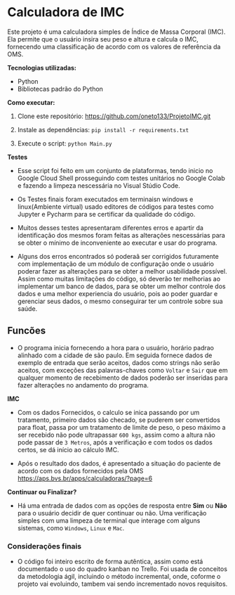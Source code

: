 # Calculadora de IMC

Este projeto é uma calculadora simples de Índice de Massa Corporal (IMC). Ela permite que o usuário insira seu peso e altura e calcula o IMC, fornecendo uma classificação de acordo com os valores de referência da OMS.


**Tecnologias utilizadas:**

* Python
* Bibliotecas padrão do Python


**Como executar:**

1. Clone este repositório: https://github.com/oneto133/ProjetoIMC.git
2. Instale as dependências: `pip install -r requirements.txt`

3. Execute o script: `python Main.py`


**Testes**

* Esse script foi feito em um conjunto de plataformas, tendo inicio no Google Cloud Shell
prosseguindo com testes unitários no Google Colab e fazendo a limpeza nescessária no Visual
Stúdio Code.

* Os Testes finais foram executados em terminaisn windows e linux(Ambiente virtual)
usado editores de códigos para testes como Jupyter e Pycharm para se certificar da qualidade
do código.

* Muitos desses testes apresentaram diferentes erros e apartir da identificação dos mesmos foram
feitas as alterações nescessárias para se obter o mínimo de inconveniente ao executar e usar do
programa.

* Alguns dos erros encontrados só poderaã ser corrigidos futuramente com implementação de um módulo
de configuração onde o usuário poderar fazer as alterações para se obter a melhor usabilidade possível.
Assim como muitas limitações do código, só deverão ter melhorias ao implementar um banco de dados, para
se obter um melhor controle dos dados e uma melhor experiencia do usuário, pois ao poder guardar e
gerenciar seus dados, o mesmo conseguirar ter um controle sobre sua saúde.


## Funcões

* O programa inicia fornecendo a hora para o usuário, horário padrao alinhado com a cidade de são paulo. Em seguida fornece dados de exemplo de entrada que serão aceitos, dados como strings não serão aceitos, com exceções das palavras-chaves como `Voltar` e `Sair` que em qualquer momento de recebimento de dados poderão ser inseridas para fazer alterações no andamento do programa.


**IMC**

* Com os dados Fornecidos, o calculo se inica passando por um tratamento, primeiro dados são checado, se puderem ser convertidos para float, passa por um tratamento de limite de peso, o peso máximo a ser recebido não pode ultrapassar `600 kgs`, assim como a altura não pode passar de `3 Metros`, após a verificação e com todos os dados certos, se dá início ao cálculo IMC.

* Após o resultado dos dados, é apresentado a situação do paciente de acordo com os dados fornecidos pela OMS https://aps.bvs.br/apps/calculadoras/?page=6


**Continuar ou Finalizar?**

* Há uma entrada de dados com as opções de resposta entre **Sim** ou **Não** para o usuário decidir de quer continuar ou não. Uma verificação simples com uma limpeza de terminal que interage com alguns sistemas, como `Windows`, `Linux` e `Mac`.

### Considerações finais

* O código foi inteiro escrito de forma autêntica, assim como está documentado o uso do quadro kanban
no Trello. Foi usada de conceitos da metodologia ágil, incluindo o método incremental, onde, coforme
o projeto vai evoluindo, tambem vai sendo incrementado novos requisitos.
